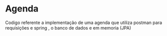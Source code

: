 # Agenda

Codigo referente a implementação de uma agenda que utiliza postman para requisições e spring , o banco de dados e em memoria (JPA)
